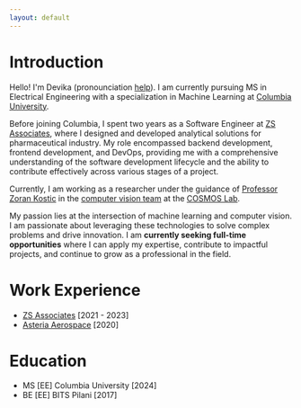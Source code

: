 ```yaml
---
layout: default
---
```


# Introduction

Hello! I'm Devika (pronounciation [help](https://pronouncenames.com/search?name=devika)). I am currently pursuing MS in Electrical Engineering with a specialization in Machine Learning at [Columbia University](https://www.ee.columbia.edu/ms-program-ee).

Before joining Columbia, I spent two years as a Software Engineer at [ZS Associates](https://www.zs.com/), where I designed and developed analytical solutions for pharmaceutical industry. My role encompassed backend development, frontend development, and DevOps, providing me with a comprehensive understanding of the software development lifecycle and the ability to contribute effectively across various stages of a project.

Currently, I am working as a researcher under the guidance of [Professor Zoran Kostic](https://sites.google.com/site/mobiledcc/zk-my-page?authuser=0) in the [computer vision team](https://www.cosmos-lab.org/experimentation/smart-city-intersections/) at the [COSMOS Lab](https://cosmos-lab.org/).

My passion lies at the intersection of machine learning and computer vision. I am passionate about leveraging these technologies to solve complex problems and drive innovation. I am **currently seeking full-time opportunities** where I can apply my expertise, contribute to impactful projects, and continue to grow as a professional in the field.

# Work Experience

* [ZS Associates](https://www.zs.com/) [2021 - 2023]
* [Asteria Aerospace](https://asteria.co.in/) [2020]


# Education

* MS [EE] Columbia University [2024]
* BE [EE] BITS Pilani [2017]